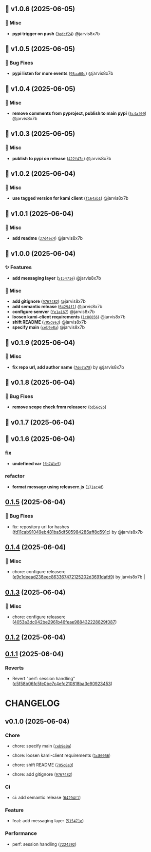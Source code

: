 ## 🚀 v1.0.6 (2025-06-05)


### 🔧 Misc

- **pypi trigger on push** ([`3edcf24`](dojo-messaging/commit/3edcf245232af95691eab994a0f6e04c190133ab)) @jarvis8x7b

## 🚀 v1.0.5 (2025-06-05)


### 🐛 Bug Fixes

- **pypi listen for more events** ([`95aa60d`](dojo-messaging/commit/95aa60d134b5845cab93d84ffdfa82f8ad3adae0)) @jarvis8x7b

## 🚀 v1.0.4 (2025-06-05)


### 🔧 Misc

- **remove comments from pyproject, publish to main pypi** ([`5c4af09`](dojo-messaging/commit/5c4af0973c981804d4742846422b10970d3b7104)) @jarvis8x7b

## 🚀 v1.0.3 (2025-06-05)


### 🔧 Misc

- **publish to pypi on release** ([`422f47c`](dojo-messaging/commit/422f47cd5b8de2df27d277dc039ae84d7c73376c)) @jarvis8x7b

## 🚀 v1.0.2 (2025-06-04)


### 🔧 Misc

- **use tagged version for kami client** ([`f164ab1`](dojo-messaging/commit/f164ab1f4bbd47833f894ee9a49749b5bdf99d0e)) @jarvis8x7b

## 🚀 v1.0.1 (2025-06-04)


### 🔧 Misc

- **add readme** ([`37d4ec4`](dojo-messaging/commit/37d4ec42299fde51218b317ffe3358c1cbd7cae3)) @jarvis8x7b

## 🚀 v1.0.0 (2025-06-04)


### ✨ Features

- **add messaging layer** ([`515471e`](dojo-messaging/commit/515471e903b19eac05e6b2a69a937f63c2b2d4b4)) @jarvis8x7b

### 🔧 Misc

- **add gitignore** ([`9767482`](dojo-messaging/commit/976748274ab54cc4b4a26a3fd2246fd3650136f2)) @jarvis8x7b
- **add semantic release** ([`64294f1`](dojo-messaging/commit/64294f1be2443ce79a40bd3f1ad88525e8ed1c10)) @jarvis8x7b
- **configure semver** ([`fe1a167`](dojo-messaging/commit/fe1a16731f33e672c7342e4c5ac0e940d90f2b00)) @jarvis8x7b
- **loosen kami-client requirements** ([`1c86056`](dojo-messaging/commit/1c86056462e3b47e17c1c283bfa78faf68dd22e4)) @jarvis8x7b
- **shift README** ([`705c8e3`](dojo-messaging/commit/705c8e33cc0c66a9f6613f09f5afa4ce2333db04)) @jarvis8x7b
- **specify main** ([`ceb9e8a`](dojo-messaging/commit/ceb9e8ae3b5dd6447aac9b6252d0729ffe46e6c3)) @jarvis8x7b

## 🚀 v0.1.9 (2025-06-04)


### 🔧 Misc

- **fix repo url, add author name** ([`7de7a78`](dojo-messaging/commit/7de7a783d502da3fecc3c3eba96a96da008a3831)) by @jarvis8x7b

## 🚀 v0.1.8 (2025-06-04)


### 🐛 Bug Fixes

- **remove scope check from releaserc** ([`bd56c9b`](dojo-messaging/commit/bd56c9b79e9e05204ca488440be5ef2677424d5c))

## 🚀 v0.1.7 (2025-06-04)

## 🚀 v0.1.6 (2025-06-04)


### fix

- **undefined var** ([`fb741e5`](dojo-messaging/commit/fb741e5fa602d0d8f095361e40f69ab2bfe91027))

### refactor

- **format message using releaserc.js** ([`171ac4d`](dojo-messaging/commit/171ac4d857454d4ad7e3265a172750a7fa29739a))

## [0.1.5](https://github.com/tensorplex-labs/dojo-messaging/compare/v0.1.4...v0.1.5) (2025-06-04)

### 🐛 Bug Fixes

* fix: repository url for hashes ([fd11cab91049eb481ba5df505984286aff8d591c](https://github.com/tensorplex-labs/dojo-messaging/commit/fd11cab91049eb481ba5df505984286aff8d591c)) by @jarvis8x7b

## [0.1.4](https://github.com/tensorplex-labs/dojo-messaging/compare/v0.1.3...v0.1.4) (2025-06-04)

### 🔧 Misc

* chore: configure releaserc ([e9c1deead238eec863367472125202d3691dafd9](/commit/e9c1deead238eec863367472125202d3691dafd9)) by jarvis8x7b |

## [0.1.3](https://github.com/tensorplex-labs/dojo-messaging/compare/v0.1.2...v0.1.3) (2025-06-04)

### 🔧 Misc

* chore: configure releaserc ([4053a3dc042be2961b46feae988432228829f087](///commit/4053a3dc042be2961b46feae988432228829f087))

## [0.1.2](https://github.com/tensorplex-labs/dojo-messaging/compare/v0.1.1...v0.1.2) (2025-06-04)

## [0.1.1](https://github.com/tensorplex-labs/dojo-messaging/compare/v0.1.0...v0.1.1) (2025-06-04)

### Reverts

* Revert "perf: session handling" ([c5f58b06fc5fe0be7c4efc210818ba3e90923453](/commit/c5f58b06fc5fe0be7c4efc210818ba3e90923453))

# CHANGELOG

## v0.1.0 (2025-06-04)

### Chore

* chore: specify main ([`ceb9e8a`](https://github.com/tensorplex-labs/dojo-messaging/commit/ceb9e8ae3b5dd6447aac9b6252d0729ffe46e6c3))

* chore: loosen kami-client requirements ([`1c86056`](https://github.com/tensorplex-labs/dojo-messaging/commit/1c86056462e3b47e17c1c283bfa78faf68dd22e4))

* chore: shift README ([`705c8e3`](https://github.com/tensorplex-labs/dojo-messaging/commit/705c8e33cc0c66a9f6613f09f5afa4ce2333db04))

* chore: add gitignore ([`9767482`](https://github.com/tensorplex-labs/dojo-messaging/commit/976748274ab54cc4b4a26a3fd2246fd3650136f2))

### Ci

* ci: add semantic release ([`64294f1`](https://github.com/tensorplex-labs/dojo-messaging/commit/64294f1be2443ce79a40bd3f1ad88525e8ed1c10))

### Feature

* feat: add messaging layer ([`515471e`](https://github.com/tensorplex-labs/dojo-messaging/commit/515471e903b19eac05e6b2a69a937f63c2b2d4b4))

### Performance

* perf: session handling ([`7224392`](https://github.com/tensorplex-labs/dojo-messaging/commit/72243923c908b805ef3613ff635f4be543fab0f6))
